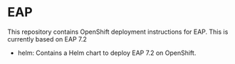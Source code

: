 # EAP 

This repository contains OpenShift deployment instructions for EAP. This is currently based on EAP 7.2

- helm: Contains a Helm chart to deploy EAP 7.2 on OpenShift.
